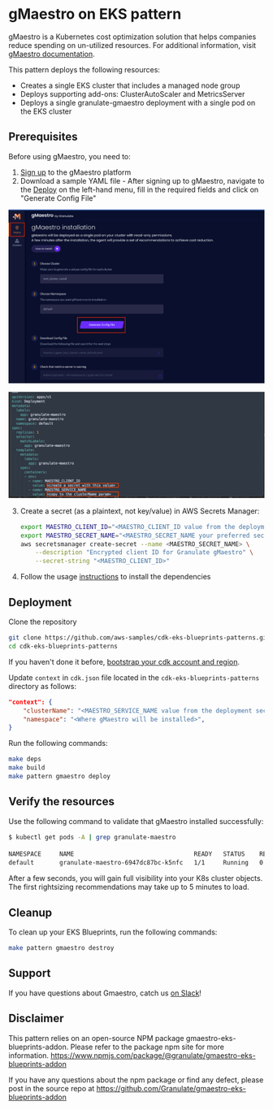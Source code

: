 # gMaestro on EKS pattern

gMaestro is a Kubernetes cost optimization solution that helps companies reduce spending on un-utilized resources.
For additional information, visit [gMaestro documentation](https://gmaestro.gitbook.io/gmaestro-docs/).


This pattern deploys the following resources:
- Creates a single EKS cluster that includes a managed node group
- Deploys supporting add-ons: ClusterAutoScaler and MetricsServer
- Deploys a single granulate-gmaestro deployment with a single pod on the EKS cluster


## Prerequisites
Before using gMaestro, you need to:
1. [Sign up](https://app.granulate.io/gMaestroSignup) to the gMaestro platform
2. Download a sample YAML file - After signing up to gMaestro, navigate to the [Deploy](https://app.granulate.io/deploy) on the left-hand menu, fill in the required fields and click on "Generate Config File" 

![GmaestroGenerateConfigFile](images/gmaestro-generate-config-file.png)

![GmaestroConfigFile](images/gmaestro-config-file.png)

3. Create a secret (as a plaintext, not key/value) in AWS Secrets Manager:
    ```bash
    export MAESTRO_CLIENT_ID="<MAESTRO_CLIENT_ID value from the deployment section in the downloaded config file>"
    export MAESTRO_SECRET_NAME="<MAESTRO_SECRET_NAME your preferred secret name>"
    aws secretsmanager create-secret --name <MAESTRO_SECRET_NAME> \
        --description "Encrypted client ID for Granulate gMaestro" \
        --secret-string "<MAESTRO_CLIENT_ID>"
    ```

4. Follow the usage [instructions](../../README.md#usage) to install the dependencies
   
## Deployment

Clone the repository

```sh
git clone https://github.com/aws-samples/cdk-eks-blueprints-patterns.git
cd cdk-eks-blueprints-patterns
```

If you haven't done it before, [bootstrap your cdk account and region](https://docs.aws.amazon.com/cdk/v2/guide/bootstrapping.html).

Update `context` in `cdk.json` file located in the `cdk-eks-blueprints-patterns` directory as follows:

```json
"context": {
    "clusterName": "<MAESTRO_SERVICE_NAME value from the deployment section in the downloaded config file>",
    "namespace": "<Where gMaestro will be installed>",  
}
```

Run the following commands:

```sh
make deps
make build
make pattern gmaestro deploy
```

## Verify the resources

Use the following command to validate that gMaestro installed successfully:

```bash
$ kubectl get pods -A | grep granulate-maestro

NAMESPACE     NAME                                 READY   STATUS    RESTARTS   AGE
default       granulate-maestro-6947dc87bc-k5nfc   1/1     Running   0          11m
```

After a few seconds, you will gain full visibility into your K8s cluster objects.
The first rightsizing recommendations may take up to 5 minutes to load.

## Cleanup

To clean up your EKS Blueprints, run the following commands:

```sh
make pattern gmaestro destroy
```

## Support

If you have questions about Gmaestro, catch us [on Slack](https://granulatecommunity.slack.com/archives/C03RK0HN2TU)!

## Disclaimer

This pattern relies on an open-source NPM package gmaestro-eks-blueprints-addon. Please refer to the package npm site for more information.
<https://www.npmjs.com/package/@granulate/gmaestro-eks-blueprints-addon>

If you have any questions about the npm package or find any defect, please post in the source repo at 
<https://github.com/Granulate/gmaestro-eks-blueprints-addon>